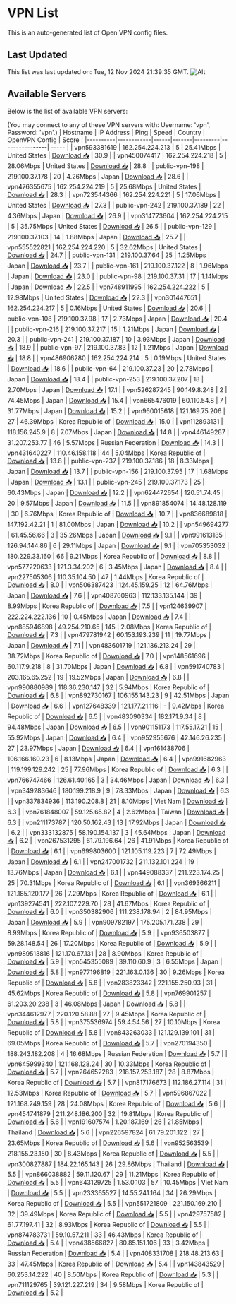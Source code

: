 # VPN List

This is an auto-generated list of Open VPN config files.

## Last Updated

This list was last updated on: Tue, 12 Nov 2024 21:39:35 GMT.
![Alt](https://repobeats.axiom.co/api/embed/186b98318ef1479477931607c1ad7d823f12451f.svg "Repobeats analytics image")

## Available Servers

Below is the list of available VPN servers:

(You may connect to any of these VPN servers with: Username: 'vpn', Password: 'vpn'.)
| Hostname | IP Address | Ping | Speed | Country | OpenVPN Config | Score |
|----------|------------|------|-------|---------|----------------| ----- |
| vpn593381619 | 162.254.224.213 | 5 | 25.41Mbps | United States | [Download 📥](./configs/server_0_US.ovpn) | 30.9 |
| vpn450074417 | 162.254.224.218 | 5 | 28.06Mbps | United States | [Download 📥](./configs/server_1_US.ovpn) | 28.8 |
| public-vpn-198 | 219.100.37.178 | 20 | 4.26Mbps | Japan | [Download 📥](./configs/server_2_JP.ovpn) | 28.6 |
| vpn476355675 | 162.254.224.219 | 5 | 25.68Mbps | United States | [Download 📥](./configs/server_3_US.ovpn) | 28.3 |
| vpn723544366 | 162.254.224.221 | 5 | 17.06Mbps | United States | [Download 📥](./configs/server_4_US.ovpn) | 27.3 |
| public-vpn-242 | 219.100.37.189 | 22 | 4.36Mbps | Japan | [Download 📥](./configs/server_5_JP.ovpn) | 26.9 |
| vpn314773604 | 162.254.224.215 | 5 | 35.75Mbps | United States | [Download 📥](./configs/server_6_US.ovpn) | 26.5 |
| public-vpn-129 | 219.100.37.103 | 14 | 1.88Mbps | Japan | [Download 📥](./configs/server_7_JP.ovpn) | 25.7 |
| vpn555522821 | 162.254.224.220 | 5 | 32.62Mbps | United States | [Download 📥](./configs/server_8_US.ovpn) | 24.7 |
| public-vpn-131 | 219.100.37.64 | 25 | 1.25Mbps | Japan | [Download 📥](./configs/server_9_JP.ovpn) | 23.7 |
| public-vpn-161 | 219.100.37.122 | 8 | 1.96Mbps | Japan | [Download 📥](./configs/server_10_JP.ovpn) | 23.0 |
| public-vpn-98 | 219.100.37.31 | 17 | 1.14Mbps | Japan | [Download 📥](./configs/server_11_JP.ovpn) | 22.5 |
| vpn748911995 | 162.254.224.222 | 5 | 12.98Mbps | United States | [Download 📥](./configs/server_12_US.ovpn) | 22.3 |
| vpn301447651 | 162.254.224.217 | 5 | 0.16Mbps | United States | [Download 📥](./configs/server_13_US.ovpn) | 20.6 |
| public-vpn-108 | 219.100.37.98 | 17 | 2.73Mbps | Japan | [Download 📥](./configs/server_14_JP.ovpn) | 20.4 |
| public-vpn-216 | 219.100.37.217 | 15 | 1.21Mbps | Japan | [Download 📥](./configs/server_15_JP.ovpn) | 20.3 |
| public-vpn-241 | 219.100.37.187 | 10 | 3.93Mbps | Japan | [Download 📥](./configs/server_16_JP.ovpn) | 18.9 |
| public-vpn-97 | 219.100.37.83 | 12 | 1.21Mbps | Japan | [Download 📥](./configs/server_17_JP.ovpn) | 18.8 |
| vpn486906280 | 162.254.224.214 | 5 | 0.19Mbps | United States | [Download 📥](./configs/server_18_US.ovpn) | 18.6 |
| public-vpn-64 | 219.100.37.23 | 20 | 2.78Mbps | Japan | [Download 📥](./configs/server_19_JP.ovpn) | 18.4 |
| public-vpn-253 | 219.100.37.207 | 18 | 2.70Mbps | Japan | [Download 📥](./configs/server_20_JP.ovpn) | 17.1 |
| vpn526287245 | 90.149.8.248 | 2 | 74.45Mbps | Japan | [Download 📥](./configs/server_21_JP.ovpn) | 15.4 |
| vpn665476019 | 60.110.54.8 | 7 | 31.77Mbps | Japan | [Download 📥](./configs/server_22_JP.ovpn) | 15.2 |
| vpn960015618 | 121.169.75.206 | 27 | 46.39Mbps | Korea Republic of | [Download 📥](./configs/server_23_KR.ovpn) | 15.0 |
| vpn112893131 | 118.156.245.9 | 8 | 7.07Mbps | Japan | [Download 📥](./configs/server_24_JP.ovpn) | 14.8 |
| vpn446149287 | 31.207.253.77 | 46 | 5.57Mbps | Russian Federation | [Download 📥](./configs/server_25_RU.ovpn) | 14.3 |
| vpn431640227 | 110.46.158.118 | 44 | 5.04Mbps | Korea Republic of | [Download 📥](./configs/server_26_KR.ovpn) | 13.8 |
| public-vpn-237 | 219.100.37.186 | 18 | 8.33Mbps | Japan | [Download 📥](./configs/server_27_JP.ovpn) | 13.7 |
| public-vpn-156 | 219.100.37.95 | 17 | 1.68Mbps | Japan | [Download 📥](./configs/server_28_JP.ovpn) | 13.1 |
| public-vpn-245 | 219.100.37.173 | 25 | 60.43Mbps | Japan | [Download 📥](./configs/server_29_JP.ovpn) | 12.2 |
| vpn624472654 | 120.51.74.45 | 20 | 9.57Mbps | Japan | [Download 📥](./configs/server_30_JP.ovpn) | 11.5 |
| vpn891854074 | 14.48.128.119 | 30 | 6.76Mbps | Korea Republic of | [Download 📥](./configs/server_31_KR.ovpn) | 10.7 |
| vpn836689818 | 147.192.42.21 | 1 | 81.00Mbps | Japan | [Download 📥](./configs/server_32_JP.ovpn) | 10.2 |
| vpn549694277 | 61.45.56.66 | 3 | 35.26Mbps | Japan | [Download 📥](./configs/server_33_JP.ovpn) | 9.1 |
| vpn991613185 | 126.94.144.86 | 6 | 29.11Mbps | Japan | [Download 📥](./configs/server_34_JP.ovpn) | 9.1 |
| vpn705353032 | 180.229.33.160 | 66 | 9.21Mbps | Korea Republic of | [Download 📥](./configs/server_35_KR.ovpn) | 8.8 |
| vpn577220633 | 121.3.34.202 | 6 | 3.45Mbps | Japan | [Download 📥](./configs/server_36_JP.ovpn) | 8.4 |
| vpn227505306 | 110.35.104.50 | 47 | 1.44Mbps | Korea Republic of | [Download 📥](./configs/server_37_KR.ovpn) | 8.0 |
| vpn506387423 | 124.45.159.25 | 12 | 64.76Mbps | Japan | [Download 📥](./configs/server_38_JP.ovpn) | 7.6 |
| vpn408760963 | 112.133.135.144 | 39 | 8.99Mbps | Korea Republic of | [Download 📥](./configs/server_39_KR.ovpn) | 7.5 |
| vpn124639907 | 222.224.222.136 | 10 | 0.45Mbps | Japan | [Download 📥](./configs/server_40_JP.ovpn) | 7.4 |
| vpn885946898 | 49.254.210.65 | 145 | 2.08Mbps | Korea Republic of | [Download 📥](./configs/server_41_KR.ovpn) | 7.3 |
| vpn479781942 | 60.153.193.239 | 11 | 19.77Mbps | Japan | [Download 📥](./configs/server_42_JP.ovpn) | 7.1 |
| vpn483601719 | 121.136.213.24 | 29 | 38.72Mbps | Korea Republic of | [Download 📥](./configs/server_43_KR.ovpn) | 7.0 |
| vpn148561696 | 60.117.9.218 | 8 | 31.70Mbps | Japan | [Download 📥](./configs/server_44_JP.ovpn) | 6.8 |
| vpn591740783 | 203.165.65.252 | 19 | 19.52Mbps | Japan | [Download 📥](./configs/server_45_JP.ovpn) | 6.8 |
| vpn990880989 | 118.36.230.147 | 32 | 5.94Mbps | Korea Republic of | [Download 📥](./configs/server_46_KR.ovpn) | 6.8 |
| vpn892730167 | 106.155.143.23 | 9 | 42.51Mbps | Japan | [Download 📥](./configs/server_47_JP.ovpn) | 6.6 |
| vpn127648339 | 121.177.21.116 | - | 9.42Mbps | Korea Republic of | [Download 📥](./configs/server_48_KR.ovpn) | 6.5 |
| vpn483090334 | 182.171.9.34 | 8 | 94.48Mbps | Japan | [Download 📥](./configs/server_49_JP.ovpn) | 6.5 |
| vpn901151173 | 117.55.17.21 | 15 | 55.92Mbps | Japan | [Download 📥](./configs/server_50_JP.ovpn) | 6.4 |
| vpn952955676 | 42.146.26.235 | 27 | 23.97Mbps | Japan | [Download 📥](./configs/server_51_JP.ovpn) | 6.4 |
| vpn161438706 | 106.166.160.23 | 6 | 8.13Mbps | Japan | [Download 📥](./configs/server_52_JP.ovpn) | 6.4 |
| vpn991682963 | 119.199.129.242 | 25 | 77.96Mbps | Korea Republic of | [Download 📥](./configs/server_53_KR.ovpn) | 6.3 |
| vpn766747466 | 126.61.40.165 | 3 | 34.46Mbps | Japan | [Download 📥](./configs/server_54_JP.ovpn) | 6.3 |
| vpn349283646 | 180.199.218.9 | 9 | 78.33Mbps | Japan | [Download 📥](./configs/server_55_JP.ovpn) | 6.3 |
| vpn337834936 | 113.190.208.8 | 21 | 8.10Mbps | Viet Nam | [Download 📥](./configs/server_56_VN.ovpn) | 6.3 |
| vpn761848007 | 59.125.65.82 | 4 | 2.62Mbps | Taiwan | [Download 📥](./configs/server_57_TW.ovpn) | 6.3 |
| vpn211173787 | 120.50.162.43 | 13 | 17.92Mbps | Japan | [Download 📥](./configs/server_58_JP.ovpn) | 6.2 |
| vpn333132875 | 58.190.154.137 | 3 | 45.64Mbps | Japan | [Download 📥](./configs/server_59_JP.ovpn) | 6.2 |
| vpn267531295 | 61.79.196.64 | 26 | 41.91Mbps | Korea Republic of | [Download 📥](./configs/server_60_KR.ovpn) | 6.1 |
| vpn699803600 | 121.105.119.223 | 7 | 72.49Mbps | Japan | [Download 📥](./configs/server_61_JP.ovpn) | 6.1 |
| vpn247001732 | 211.132.101.224 | 19 | 13.76Mbps | Japan | [Download 📥](./configs/server_62_JP.ovpn) | 6.1 |
| vpn449088337 | 211.223.174.25 | 25 | 70.31Mbps | Korea Republic of | [Download 📥](./configs/server_63_KR.ovpn) | 6.1 |
| vpn369366211 | 121.185.120.177 | 26 | 7.29Mbps | Korea Republic of | [Download 📥](./configs/server_64_KR.ovpn) | 6.1 |
| vpn139274541 | 222.107.229.70 | 28 | 41.67Mbps | Korea Republic of | [Download 📥](./configs/server_65_KR.ovpn) | 6.0 |
| vpn350382906 | 111.238.178.94 | 2 | 84.95Mbps | Japan | [Download 📥](./configs/server_66_JP.ovpn) | 5.9 |
| vpn909782197 | 175.205.171.238 | 29 | 8.99Mbps | Korea Republic of | [Download 📥](./configs/server_67_KR.ovpn) | 5.9 |
| vpn936503877 | 59.28.148.54 | 26 | 17.20Mbps | Korea Republic of | [Download 📥](./configs/server_68_KR.ovpn) | 5.9 |
| vpn989513816 | 121.170.67.131 | 28 | 8.90Mbps | Korea Republic of | [Download 📥](./configs/server_69_KR.ovpn) | 5.9 |
| vpn545355089 | 39.110.60.9 | 3 | 6.55Mbps | Japan | [Download 📥](./configs/server_70_JP.ovpn) | 5.8 |
| vpn977196819 | 221.163.0.136 | 30 | 9.26Mbps | Korea Republic of | [Download 📥](./configs/server_71_KR.ovpn) | 5.8 |
| vpn283823342 | 221.155.250.93 | 31 | 45.62Mbps | Korea Republic of | [Download 📥](./configs/server_72_KR.ovpn) | 5.8 |
| vpn769901257 | 61.203.20.238 | 3 | 46.08Mbps | Japan | [Download 📥](./configs/server_73_JP.ovpn) | 5.8 |
| vpn344612977 | 220.120.58.88 | 27 | 9.45Mbps | Korea Republic of | [Download 📥](./configs/server_74_KR.ovpn) | 5.8 |
| vpn375536974 | 59.4.54.56 | 27 | 10.10Mbps | Korea Republic of | [Download 📥](./configs/server_75_KR.ovpn) | 5.8 |
| vpn843263033 | 121.129.139.101 | 31 | 69.05Mbps | Korea Republic of | [Download 📥](./configs/server_76_KR.ovpn) | 5.7 |
| vpn270194350 | 188.243.182.208 | 4 | 16.68Mbps | Russian Federation | [Download 📥](./configs/server_77_RU.ovpn) | 5.7 |
| vpn645999340 | 121.168.128.24 | 30 | 10.33Mbps | Korea Republic of | [Download 📥](./configs/server_78_KR.ovpn) | 5.7 |
| vpn264652283 | 218.157.253.187 | 28 | 8.87Mbps | Korea Republic of | [Download 📥](./configs/server_79_KR.ovpn) | 5.7 |
| vpn817176673 | 112.186.27.114 | 31 | 12.53Mbps | Korea Republic of | [Download 📥](./configs/server_80_KR.ovpn) | 5.7 |
| vpn596867022 | 121.168.249.159 | 28 | 24.08Mbps | Korea Republic of | [Download 📥](./configs/server_81_KR.ovpn) | 5.6 |
| vpn454741879 | 211.248.186.200 | 32 | 19.81Mbps | Korea Republic of | [Download 📥](./configs/server_82_KR.ovpn) | 5.6 |
| vpn191607574 | 1.20.187.169 | 26 | 21.85Mbps | Thailand | [Download 📥](./configs/server_83_TH.ovpn) | 5.6 |
| vpn226597824 | 61.79.201.122 | 27 | 23.65Mbps | Korea Republic of | [Download 📥](./configs/server_84_KR.ovpn) | 5.6 |
| vpn952563539 | 218.155.23.150 | 30 | 8.43Mbps | Korea Republic of | [Download 📥](./configs/server_85_KR.ovpn) | 5.5 |
| vpn300827887 | 184.22.165.143 | 26 | 29.86Mbps | Thailand | [Download 📥](./configs/server_86_TH.ovpn) | 5.5 |
| vpn866038882 | 59.11.120.67 | 29 | 11.21Mbps | Korea Republic of | [Download 📥](./configs/server_87_KR.ovpn) | 5.5 |
| vpn643129725 | 1.53.0.103 | 57 | 10.45Mbps | Viet Nam | [Download 📥](./configs/server_88_VN.ovpn) | 5.5 |
| vpn233365527 | 14.55.241.164 | 34 | 26.29Mbps | Korea Republic of | [Download 📥](./configs/server_89_KR.ovpn) | 5.5 |
| vpn551721809 | 221.150.169.210 | 32 | 39.49Mbps | Korea Republic of | [Download 📥](./configs/server_90_KR.ovpn) | 5.5 |
| vpn429757582 | 61.77.197.41 | 32 | 8.93Mbps | Korea Republic of | [Download 📥](./configs/server_91_KR.ovpn) | 5.5 |
| vpn874783731 | 59.10.57.211 | 33 | 46.43Mbps | Korea Republic of | [Download 📥](./configs/server_92_KR.ovpn) | 5.4 |
| vpn438566827 | 80.85.151.106 | 33 | 3.42Mbps | Russian Federation | [Download 📥](./configs/server_93_RU.ovpn) | 5.4 |
| vpn408331708 | 218.48.213.63 | 33 | 47.45Mbps | Korea Republic of | [Download 📥](./configs/server_94_KR.ovpn) | 5.4 |
| vpn143843529 | 60.253.14.222 | 40 | 8.50Mbps | Korea Republic of | [Download 📥](./configs/server_95_KR.ovpn) | 5.3 |
| vpn711129765 | 39.121.227.219 | 34 | 9.58Mbps | Korea Republic of | [Download 📥](./configs/server_96_KR.ovpn) | 5.2 |
